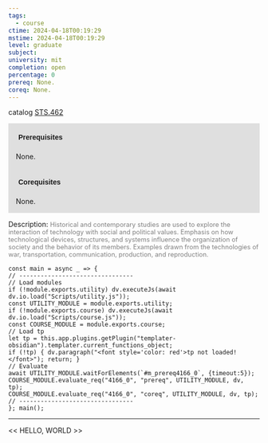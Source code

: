 ```yaml
---
tags:
  - course
ctime: 2024-04-18T00:19:29
mstime: 2024-04-18T00:19:29
level: graduate
subject: 
university: mit
completion: open
percentage: 0
prereq: None.
coreq: None.
---
```


catalog [STS.462](http://student.mit.edu/catalog/mSTSb.html#STS.462)

<span style="display: block; padding: 15px; background-color: rgb(100, 100, 100, 0.2);"><font id="m_prereq4166_0" style="display: block; font-family: Arial, sans-serif; font-weight: bold; padding: 5px">Prerequisites</font><br><span id="prereq4166_0">None.</span></span>
<span style="display: block; padding: 15px; background-color: rgb(100, 100, 100, 0.2);"><font id="m_coreq4166_0" style="display: block; font-family: Arial, sans-serif; font-weight: bold; padding: 5px">Corequisites</font><br><span id="coreq4166_0">None.</span></span>

<font style="">Description:</font>
<font style="color: grey; font-size: 0.8rem;">Historical and contemporary studies are used to explore the interaction of technology with social and political values.  Emphasis on how technological devices, structures, and systems influence the organization of society and the behavior of its members.  Examples drawn from the technologies of war, transportation, communication, production, and reproduction.</font>

```dataviewjs
const main = async _ => {
// --------------------------------
// Load modules
if (!module.exports.utility) dv.executeJs(await dv.io.load("Scripts/utility.js"));
const UTILITY_MODULE = module.exports.utility;
if (!module.exports.course) dv.executeJs(await dv.io.load("Scripts/course.js"));
const COURSE_MODULE = module.exports.course;
// Load tp
let tp = this.app.plugins.getPlugin("templater-obsidian").templater.current_functions_object;
if (!tp) { dv.paragraph("<font style='color: red'>tp not loaded!</font>"); return; }
// Evaluate
await UTILITY_MODULE.waitForElements(`#m_prereq4166_0`, {timeout:5});
COURSE_MODULE.evaluate_req("4166_0", "prereq", UTILITY_MODULE, dv, tp);
COURSE_MODULE.evaluate_req("4166_0", "coreq", UTILITY_MODULE, dv, tp);
// --------------------------------
}; main();
```

---

<< HELLO, WORLD >>
